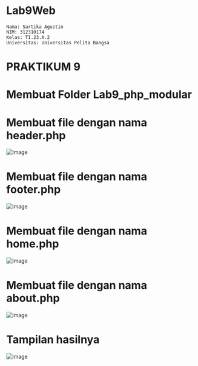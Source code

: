 # Lab9Web

```
Nama: Sartika Agustin
NIM: 312310174
Kelas: TI.23.A.2
Universitas: Universitas Pelita Bangsa
```
# PRAKTIKUM 9
# Membuat Folder Lab9_php_modular

# Membuat file dengan nama header.php
![image](https://github.com/user-attachments/assets/5eedd270-fcb7-4851-9c26-200d8cbcf598)
# Membuat file dengan nama footer.php
![image](https://github.com/user-attachments/assets/dc4b44e5-d300-44f1-b657-6da4c7109ad2)
# Membuat file dengan nama home.php
![image](https://github.com/user-attachments/assets/bda7ec0f-73d7-4194-b74f-3aeb03bf98d8)
# Membuat file dengan nama about.php
![image](https://github.com/user-attachments/assets/809f8520-1e4c-4518-b508-fc9d781389e4)
# Tampilan hasilnya
![image](https://github.com/user-attachments/assets/60f9bfd4-92e3-468e-833f-c98b429d884d)

